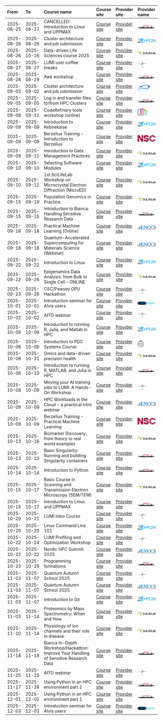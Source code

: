 

|**From**|**To**|**Course name**|**Course site**|**Provider site**|**Provider name**|
|:----------|:----------|:------------------------------------------------------------------------------------|:---------------|:-----------------|:-----------------|
|2025-08-25 |2025-08-27 |CANCELLED: Introduction to Linux and UPPMAX                                          |[Course site](https://docs.uppmax.uu.se/courses_workshops/uppmax_intro_course)|[Provider site](https://docs.uppmax.uu.se/courses_workshops/courses_workshops/)|![UPPMAX logo](logo/uppmax_logo_116_x_24.png)|
|2025-08-26 |2025-08-26 |Cluster architecture and job submission                                              |[Course site](https://www.hpc2n.umu.se/events/courses)|[Provider site](https://www.hpc2n.umu.se/events/courses)|![HPC2N logo](logo/hpc2n_logo_84_x_24.png)|
|2025-08-26 |2025-10-16 |Data-driven Life Sciences course 2025                                                |[Course site](https://ddls.aicell.io/course/ddls-2025/)|[Provider site](https://training.scilifelab.se/events)|![SciLifeLab logo](logo/sll_logo_110_x_24.png)|
|2025-08-27 |2025-08-27 |LUMI user coffee breaks                                                              |[Course site](https://lumi-supercomputer.eu/events/usercoffeebreaks/)|[Provider site](https://lumi-supercomputer.eu/events/)|![CSC logo](logo/csc_logo_31_x_24.png)|
|2025-08-28 |2025-08-29 |Awk workshop                                                                         |[Course site](https://docs.uppmax.uu.se/courses_workshops/awk/)|[Provider site](https://docs.uppmax.uu.se/courses_workshops/courses_workshops/)|![UPPMAX logo](logo/uppmax_logo_116_x_24.png)|
|2025-09-02 |2025-09-02 |Cluster architecture and job submission                                              |[Course site](https://www.lunarc.lu.se//learning-more/training-courses/cluster-architecture-and-job-submission-2-september-2025/)|[Provider site](https://www.lunarc.lu.se/learning-more/training-courses/)|![LUNARC logo](logo/lunarc_logo_42_x_24.png)|
|2025-09-05 |2025-09-05 |Log in and transfer files to/from HPC Clusters                                       |[Course site](https://docs.uppmax.uu.se/courses_workshops/naiss_transfer)|[Provider site](https://docs.uppmax.uu.se/courses_workshops/courses_workshops/)|![UPPMAX logo](logo/uppmax_logo_116_x_24.png)|
|2025-09-09 |2025-09-11 |CodeRefinery tools workshop (online)                                                 |[Course site](https://coderefinery.github.io/2025-09-09-workshop/)|[Provider site](https://coderefinery.org/workshops/upcoming/)|![Code Refinery logo](logo/coderefinery_logo_32_x_24.png)|
|2025-09-09 |2025-09-09 |Introduction to Kebnekaise                                                           |[Course site](https://www.hpc2n.umu.se/events/courses/2025/fall/intro-kebnekaise)|[Provider site](https://www.hpc2n.umu.se/events/courses)|![HPC2N logo](logo/hpc2n_logo_84_x_24.png)|
|2025-09-09 |2025-09-09 |Berzelius Training - Introduction to Berzelius                                       |[Course site](https://www.nsc.liu.se/support/Events/Berzelius_training_Sep2025/)|[Provider site](https://www.nsc.liu.se/support/Events/)|![NSC logo](logo/nsc_logo_66_x_24.png)|
|2025-09-09 |2025-09-11 |Introduction to Data Management Practices                                            |[Course site](https://uppsala.instructure.com/courses/112492)|[Provider site](https://training.scilifelab.se/events)|![SciLifeLab logo](logo/sll_logo_110_x_24.png)|
|2025-09-10 |2025-09-10 |Selecting Software Modules                                                           |[Course site](https://www.hpc2n.umu.se/events/courses/2025/fall/1/selecting-modules)|[Provider site](https://www.hpc2n.umu.se/events/courses)|![HPC2N logo](logo/hpc2n_logo_84_x_24.png)|
|2025-09-10 |2025-09-12 |1st SciLifeLab Workshop on Microcrystal Electron Diffraction (MicroED)               |[Course site](https://www.scilifelab.se/wp-content/uploads/2025/06/Program_MicroED_Workshop10-12Sept-2025_2-1.pdf)|[Provider site](https://training.scilifelab.se/events)|![SciLifeLab logo](logo/sll_logo_110_x_24.png)|
|2025-09-15 |2025-09-19 |Population Genomics in Practice                                                      |[Course site](https://docs.google.com/forms/d/e/1FAIpQLSfT9BIcZnqwOfvXLfXIiBLzDzZPTRXdC8b4kiogiFgJWom7PQ/viewform?usp=send_form)|[Provider site](https://training.scilifelab.se/events)|![SciLifeLab logo](logo/sll_logo_110_x_24.png)|
|2025-09-15 |2025-09-15 |Introduction to Bianca: Handling Sensitive Research Data                             |[Course site](https://docs.uppmax.uu.se/courses_workshops/bianca_intro)|[Provider site](https://docs.uppmax.uu.se/courses_workshops/courses_workshops/)|![UPPMAX logo](logo/uppmax_logo_116_x_24.png)|
|2025-09-16 |2025-09-18 |Practical Machine Learning (Online)                                                  |[Course site](https://enccs.se/events/09-2025-practical-machine-learning/)|[Provider site](https://enccs.se/events)|![ENCCS logo](logo/enccs_logo_103_x_24.png)|
|2025-09-18 |2025-09-18 |Quantum-Accelerated Supercomputing for Materials Science (Webinar)                   |[Course site](https://enccs.se/events/quantum-accelerated-sc-materials-science/)|[Provider site](https://enccs.se/events)|![ENCCS logo](logo/enccs_logo_103_x_24.png)|
|2025-09-22 |2025-09-22 |Introduction to Linux                                                                |[Course site](https://www.hpc2n.umu.se/events/courses/2025/fall/1/intro-linux)|[Provider site](https://www.hpc2n.umu.se/events/courses)|![HPC2N logo](logo/hpc2n_logo_84_x_24.png)|
|2025-09-22 |2025-09-26 |Epigenomics Data Analysis: from Bulk to Single Cell – ONLINE                         |[Course site](https://uppsala.instructure.com/courses/112730)|[Provider site](https://training.scilifelab.se/events)|![SciLifeLab logo](logo/sll_logo_110_x_24.png)|
|2025-09-23 |2025-09-26 |CSC/Pawsey GPU Hackathon                                                             |[Course site](https://lumi-supercomputer.eu/events/gpu-hackathon/)|[Provider site](https://lumi-supercomputer.eu/events/)|![CSC logo](logo/csc_logo_31_x_24.png)|
|2025-10-01 |2025-10-01 |Introduction seminar for Alvis users                                                 |[Course site](https://indico.chalmers.se/event/353/)|[Provider site](https://www.c3se.chalmers.se/)|![C3SE logo](logo/c3se_logo_134_x_24.png)|
|2025-10-02 |2025-10-02 |AITO webinar                                                                         |[Course site](https://lumi-supercomputer.eu/events/aito-webinar/)|[Provider site](https://lumi-supercomputer.eu/events/)|![CSC logo](logo/csc_logo_31_x_24.png)|
|2025-10-06 |2025-10-08 |Introduction to running R, Julia, and Matlab in HPC                                  |[Course site](https://www.hpc2n.umu.se/events/courses)|[Provider site](https://www.hpc2n.umu.se/events/courses)|![HPC2N logo](logo/hpc2n_logo_84_x_24.png)|
|2025-10-06 |2025-10-06 |Introduction to PDC Systems Course                                                   |[Course site](https://www.pdc.kth.se//about/events/introduction-to-pdc-systems-course-1.1410466?date=2025-10-06&amp;orgdate=2025-08-24&amp;length=1&amp;orglength=0)|[Provider site](https://www.pdc.kth.se/about/events)|![PDC logo](logo/pdc_logo_21_x_24.png)|
|2025-10-06 |2025-10-31 |Omics and data-driven precision health                                               |[Course site](https://scilifelab-training.github.io/Omics_DataDriven_PrecisionHealth/2504/)|[Provider site](https://training.scilifelab.se/events)|![SciLifeLab logo](logo/sll_logo_110_x_24.png)|
|2025-10-06 |2025-10-10 |Introduction to running R, MATLAB, and Julia in HPC                                  |[Course site](https://docs.uppmax.uu.se/courses_workshops/R_matlab_julia)|[Provider site](https://docs.uppmax.uu.se/courses_workshops/courses_workshops/)|![UPPMAX logo](logo/uppmax_logo_116_x_24.png)|
|2025-10-08 |2025-10-09 |Moving your AI training jobs to LUMI: A Hands-On Workshop                            |[Course site](https://lumi-supercomputer.eu/events/moving-your-ai-training-jobs-to-lumi-a-hands-on-workshop/)|[Provider site](https://lumi-supercomputer.eu/events/)|![CSC logo](logo/csc_logo_31_x_24.png)|
|2025-10-09 |2025-10-09 |HPC Workloads in the Cloud - a practical intro webinar                               |[Course site](https://enccs.se/events/10-2025-hpc-workloads-in-the-cloud/)|[Provider site](https://enccs.se/events)|![ENCCS logo](logo/enccs_logo_103_x_24.png)|
|2025-10-09 |2025-10-09 |Berzelius Training - Practical Machine Learning                                      |[Course site](https://www.nsc.liu.se/support/Events/Berzelius_training_Oct2025/)|[Provider site](https://www.nsc.liu.se/support/Events/)|![NSC logo](logo/nsc_logo_66_x_24.png)|
|2025-10-13 |2025-10-16 |Biomarker Discovery: from theory to real world examples                              |[Course site](https://docs.google.com/forms/d/e/1FAIpQLSfdLPrNB1TdQ3x6cgNNNlSOMkuuH3-pFcHLMu9XBYD-Q5aYtA/viewform?usp=pp_url)|[Provider site](https://training.scilifelab.se/events)|![SciLifeLab logo](logo/sll_logo_110_x_24.png)|
|2025-10-13 |2025-10-13 |Basic Singularity: Running and building Singularity containers                       |[Course site](https://docs.uppmax.uu.se/courses_workshops/singularity/)|[Provider site](https://docs.uppmax.uu.se/courses_workshops/courses_workshops/)|![UPPMAX logo](logo/uppmax_logo_116_x_24.png)|
|2025-10-14 |2025-10-14 |Introduction to Python                                                               |[Course site](https://docs.uppmax.uu.se/courses_workshops/intro_to_python)|[Provider site](https://docs.uppmax.uu.se/courses_workshops/courses_workshops/)|![UPPMAX logo](logo/uppmax_logo_116_x_24.png)|
|2025-10-15 |2025-10-17 |Basic Course in Scanning and Transmission Electron Microscopy (SEM/TEM)              |[Course site](https://www.umu.se/en/research/infrastructure/medicinska-fakulteten/u/umea-centre-for-electron-microscopy-ucem/courses-workshops-and-training/basic-course-oct-2025/)|[Provider site](https://training.scilifelab.se/events)|![SciLifeLab logo](logo/sll_logo_110_x_24.png)|
|2025-10-15 |2025-10-17 |Introduction to Linux and UPPMAX                                                     |[Course site](https://docs.uppmax.uu.se/courses_workshops/uppmax_intro_course)|[Provider site](https://docs.uppmax.uu.se/courses_workshops/courses_workshops/)|![UPPMAX logo](logo/uppmax_logo_116_x_24.png)|
|2025-10-20 |2025-10-21 |LUMI Intro Course                                                                    |[Course site](https://lumi-supercomputer.eu/events/lumi-intro-course-tallinn/)|[Provider site](https://lumi-supercomputer.eu/events/)|![CSC logo](logo/csc_logo_31_x_24.png)|
|2025-10-20 |2025-10-20 |Linux Command Line 101                                                               |[Course site](https://www.hpc2n.umu.se/events/courses)|[Provider site](https://www.hpc2n.umu.se/events/courses)|![HPC2N logo](logo/hpc2n_logo_84_x_24.png)|
|2025-10-22 |2025-10-24 |LUMI Profiling and Optimization Workshop                                             |[Course site](https://lumi-supercomputer.eu/events/profiling-ws-tallinn/)|[Provider site](https://lumi-supercomputer.eu/events/)|![CSC logo](logo/csc_logo_31_x_24.png)|
|2025-10-22 |2025-10-22 |Nordic HPC Summit 2025                                                               |[Course site](https://enccs.se/events/nordic-hpc-summit-2025/)|[Provider site](https://enccs.se/events)|![ENCCS logo](logo/enccs_logo_103_x_24.png)|
|2025-10-23 |2025-10-29 |Programming formalisms                                                               |[Course site](https://docs.uppmax.uu.se/courses_workshops/programming_formalisms)|[Provider site](https://docs.uppmax.uu.se/courses_workshops/courses_workshops/)|![UPPMAX logo](logo/uppmax_logo_116_x_24.png)|
|2025-11-03 |2025-11-07 |Quantum Autumn School 2025                                                           |[Course site](https://lumi-supercomputer.eu/events/quantum-autumn-school-2025/)|[Provider site](https://lumi-supercomputer.eu/events/)|![CSC logo](logo/csc_logo_31_x_24.png)|
|2025-11-03 |2025-11-07 |Quantum Autumn School 2025                                                           |[Course site](https://enccs.se/events/qas-2025/)|[Provider site](https://enccs.se/events)|![ENCCS logo](logo/enccs_logo_103_x_24.png)|
|2025-11-03 |2025-11-07 |Introduction to Git                                                                  |[Course site](https://www.hpc2n.umu.se/events/courses)|[Provider site](https://www.hpc2n.umu.se/events/courses)|![HPC2N logo](logo/hpc2n_logo_84_x_24.png)|
|2025-11-03 |2025-11-14 |Proteomics by Mass Spectrometry: When and How                                        |[Course site](https://doctoralcourses.application.ki.se/fubasextern/info?kurs=K7F2522)|[Provider site](https://training.scilifelab.se/events)|![SciLifeLab logo](logo/sll_logo_110_x_24.png)|
|2025-11-10 |2025-11-14 |Physiology of ion channels and their role in disease                                 |[Course site](https://liu.se/en/organisation/liu/bkv/physiology-of-ion-channels-and-their-role-in-disease)|[Provider site](https://training.scilifelab.se/events)|![SciLifeLab logo](logo/sll_logo_110_x_24.png)|
|2025-11-18 |2025-11-18 |Bianca In-Depth Workshop/Hackathon: Improve Your Handling of Sensitive Research Data |[Course site](https://docs.uppmax.uu.se/courses_workshops/bianca_intermediate)|[Provider site](https://docs.uppmax.uu.se/courses_workshops/courses_workshops/)|![UPPMAX logo](logo/uppmax_logo_116_x_24.png)|
|2025-11-25 |2025-11-25 |AITO webinar                                                                         |[Course site](https://lumi-supercomputer.eu/events/aito-webinar-2/)|[Provider site](https://lumi-supercomputer.eu/events/)|![CSC logo](logo/csc_logo_31_x_24.png)|
|2025-11-27 |2025-11-28 |Using Python in an HPC environment part 2                                            |[Course site](https://docs.uppmax.uu.se/courses_workshops/hpc_python)|[Provider site](https://docs.uppmax.uu.se/courses_workshops/courses_workshops/)|![UPPMAX logo](logo/uppmax_logo_116_x_24.png)|
|2025-12-01 |2025-12-02 |Using Python in an HPC environment part 1                                            |[Course site](https://docs.uppmax.uu.se/courses_workshops/hpc_python)|[Provider site](https://docs.uppmax.uu.se/courses_workshops/courses_workshops/)|![UPPMAX logo](logo/uppmax_logo_116_x_24.png)|
|2025-12-03 |2025-12-03 |Introduction seminar for Alvis users                                                 |[Course site](https://indico.chalmers.se/event/354/)|[Provider site](https://www.c3se.chalmers.se/)|![C3SE logo](logo/c3se_logo_134_x_24.png)|
